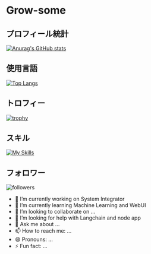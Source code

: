 # Grow-some

## プロフィール統計
[![Anurag's GitHub stats](https://github-readme-stats.vercel.app/api?username=Grow-some&show_icons=true&theme=onedark)](https://github.com/anuraghazra/github-readme-stats)

## 使用言語
[![Top Langs](https://github-readme-stats.vercel.app/api/top-langs/?username=Grow-some&layout=compact&theme=onedark)](https://github.com/anuraghazra/github-readme-stats)

## トロフィー
[![trophy](https://github-profile-trophy.vercel.app/?username=Grow-some&theme=onedark)](https://github.com/ryo-ma/github-profile-trophy)

## スキル
[![My Skills](https://skillicons.dev/icons?i=python,java,javascript,react,vue,aws,docker)](https://skillicons.dev)

## フォロワー
![followers](https://img.shields.io/github/followers/Grow-some?style=social)


- 🔭 I’m currently working on System Integrator
- 🌱 I’m currently learning Machine Learning and WebUI
- 👯 I’m looking to collaborate on ...
- 🤔 I’m looking for help with Langchain and node app
- 💬 Ask me about ...
- 📫 How to reach me: ...
- 😄 Pronouns: ...
- ⚡ Fun fact: ...

